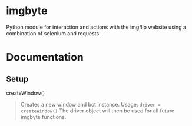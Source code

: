 # imgbyte
Python module for interaction and actions with the imgflip website using a combination of selenium and requests.

# Documentation
## Setup
createWindow()
> Creates a new window and bot instance.
> Usage:
``` driver = createWindow() ```
> The driver object will then be used for all future imgbyte functions.
